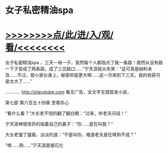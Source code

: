 # 女子私密精油spa

# <a href="https://https://github.com/kiuhd/dfrw/issues/1">>>>>>>>>点/此/进/入/观/看/<<<<<<<<</a>

女子私密精油spa
，三天一母一子，竟然每个人都指点了我一条路！居然从没有路一下子变成了两条路，成了三岔路口……”宁天涯摇头失笑：“这可真是始料未及……不过，那小家伙身上，秘密却是更大啊……这一次来到下三天，我的收获可是太大了……”

…………
http://playstube.com
看无广告，全文字无错首发小说，

第七部 第六百五十四章 至尊杀心

“看什么看？”大长老不悦的翻了翻白眼：“过来，听老夫问话！”

宁天涯神情怪异的指着自己的鼻子：“你……是在叫我？”

大长老皱了皱眉，淡淡的道：“不是叫你，难道老夫是在唤狗不成？”

“唤……狗……”宁天涯直接石化
